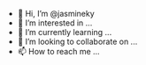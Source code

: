 - 👋 Hi, I’m @jasmineky
- 👀 I’m interested in ...
- 🌱 I’m currently learning ...
- 💞️ I’m looking to collaborate on ...
- 📫 How to reach me ...

<!---
jasmineky/jasmineky is a ✨ special ✨ repository because its `README.md` (this file) appears on your GitHub profile.
You can click the Preview link to take a look at your changes.
--->
